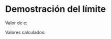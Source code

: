 <html>
<head>
  <title>Demostración del límite</title>
</head>
<body>
  <h1>Demostración del límite</h1>
  <p>Valor de e: <span id="exp-value"></span></p>
  <p>Valores calculados:</p>
  <ul id="calculated-values"></ul>

  <script>
    // Crear el vector n
    const n = [1, 10, 100, 500, 1000, 2000, 4000, 8000];

    // Calcular el vector y
    const y = n.map(x => Math.pow(1 + 1/x, x));

    // Mostrar los resultados
    const expValue = Math.E;
    document.getElementById('exp-value').textContent = expValue.toFixed(10);

    const calculatedValuesList = document.getElementById('calculated-values');
    y.forEach(value => {
      const listItem = document.createElement('li');
      listItem.textContent = value.toFixed(10);
      calculatedValuesList.appendChild(listItem);
    });
  </script>
</body>
</html>
